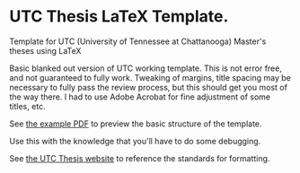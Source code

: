 # UTC Thesis LaTeX Template.
Template for UTC (University of Tennessee at Chattanooga) Master's theses using LaTeX

Basic blanked out version of UTC working template. This is not error free, and not guaranteed to fully work. Tweaking of margins, title spacing may be necessary to fully pass the review process, but this should get you most of the way there. I had to use Adobe Acrobat for fine adjustment of some titles, etc.

See [the example PDF](utc_thesis.pdf) to preview the basic structure of the template.

Use this with the knowledge that you'll have to do some debugging.

See [the UTC Thesis website](https://new.utc.edu/research/graduate-school/student-resources/thesis-and-dissertation) to reference the standards for formatting.
